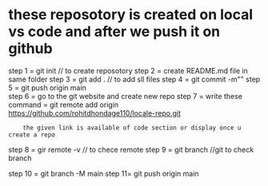 # these reposotory  is created on local vs  code and after we push it on github
step 1 =  git  init // to create reposotory 
step 2 = create README.md file in same folder 
step 3 = git add .   // to add sll files 
step 4 = git commit -m""
step 5 = git push origin main  
step 6 = go to the git website  and create new repo 
step 7 = write these command  = git remote add origin https://github.com/rohitdhondage110/locale-repo.git
      
        the given link is available of code section or display once u create a repo 

step 8 = gir remote -v   // to chece remote 
step 9 = git branch   //git to check branch 

step 10 = git branch -M main 
step 11= git push origin main 
